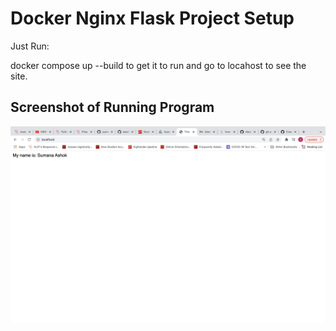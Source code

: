 # Docker Nginx Flask Project Setup

Just Run:

docker compose up --build to get it to run and go to locahost to see the site.

## Screenshot of Running Program

![Running Program](screenshots/running-program-sumana.png)